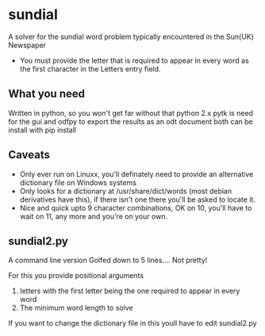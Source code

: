 sundial
=======

A solver for the sundial word problem typically encountered in the Sun(UK) Newspaper

 - You must provide the letter that is required to appear in every word as the first character in the Letters entry field. 
 
## What you need ##
Written in python, so you won't get far without that python 2.x
pytk is need for the gui
and odfpy to export the results as an odt document
both can be install with pip install

## Caveats ##
 - Only ever run on Linuxx, you'll definately need to provide an alternative dictionary file on Windows systems
 - Only looks for a dictionary at /usr/share/dict/words (most debian derivatives have this), if there isn't one there you'll be asked to locate it. 
 - Nice and quick upto 9 character combinations, OK on 10, you'll have to wait on 11, any more and you're on your own.

## sundial2.py ##
A command line version Golfed down to 5 lines.... Not pretty!

For this you provide positional arguments

 1. letters with the first letter being the one required to appear in every word
 2. The minimum word length to solve
 
If you want to change the dictionary file in this youll have to edit sundial2.py
